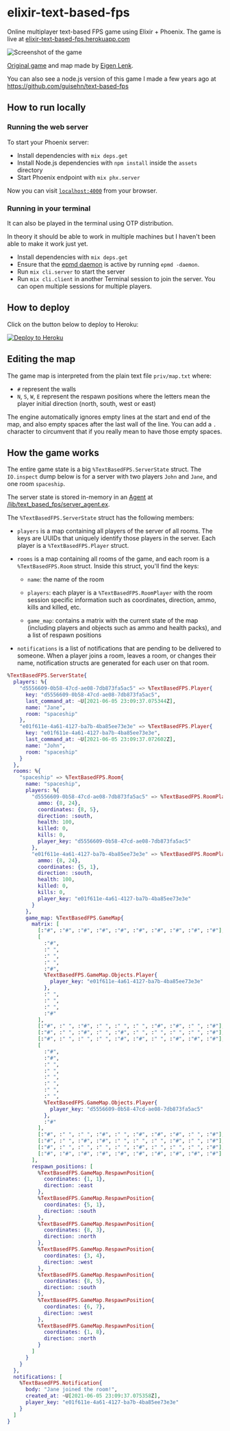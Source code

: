 # elixir-text-based-fps

Online multiplayer text-based FPS game using Elixir + Phoenix. The game is live at [elixir-text-based-fps.herokuapp.com](https://elixir-text-based-fps.herokuapp.com/)

![Screenshot of the game](misc/screenshot.png)

[Original game](http://eigen.pri.ee/shooter/) and map made by [Eigen Lenk](http://eigen.pri.ee/).

You can also see a node.js version of this game I made a few years ago at https://github.com/guisehn/text-based-fps

## How to run locally

### Running the web server

To start your Phoenix server:

  * Install dependencies with `mix deps.get`
  * Install Node.js dependencies with `npm install` inside the `assets` directory
  * Start Phoenix endpoint with `mix phx.server`

Now you can visit [`localhost:4000`](http://localhost:4000) from your browser.

### Running in your terminal

It can also be played in the terminal using OTP distribution.

In theory it should be able to work in multiple machines but I haven't been able to make it work just yet.

  * Install dependencies with `mix deps.get`
  * Ensure that the [epmd daemon](https://erlang.org/doc/man/epmd.html) is active by running `epmd -daemon`.
  * Run `mix cli.server` to start the server
  * Run `mix cli.client` in another Terminal session to join the server. You can open multiple sessions for multiple players.

## How to deploy

Click on the button below to deploy to Heroku:

[![Deploy to Heroku](https://www.herokucdn.com/deploy/button.svg)](https://heroku.com/deploy?template=https://github.com/guisehn/elixir-text-based-fps)

## Editing the map

The game map is interpreted from the plain text file `priv/map.txt` where:

- `#` represent the walls
- `N`, `S`, `W`, `E` represent the respawn positions where the letters mean the player initial direction (north, south, west or east)

The engine automatically ignores empty lines at the start and end of the map, and also empty spaces after the last wall of the line. You can add a `.` character to circumvent that if you really mean to have those empty spaces.

## How the game works

The entire game state is a big `%TextBasedFPS.ServerState` struct. The `IO.inspect` dump below is for a server with two players `John` and `Jane`, and one room `spaceship`.

The server state is stored in-memory in an [Agent](https://hexdocs.pm/elixir/1.12/Agent.html) at [/lib/text_based_fps/server_agent.ex](/lib/text_based_fps/server_agent.ex).

The `%TextBasedFPS.ServerState` struct has the following members:

  * `players` is a map containing all players of the server of all rooms. The keys are UUIDs that uniquely identify those players in the server. Each player is a `%TextBasedFPS.Player` struct.

  * `rooms` is a map containing all rooms of the game, and each room is a `%TextBasedFPS.Room` struct. Inside this struct, you'll find the keys:

    * `name`: the name of the room

    * `players`: each player is a `%TextBasedFPS.RoomPlayer` with the room session specific information such as coordinates, direction, ammo, kills and killed, etc.

    * `game_map`: contains a matrix with the current state of the map (including players and objects such as ammo and health packs), and a list of respawn positions

  * `notifications` is a list of notifications that are pending to be delivered to someone. When a player joins a room, leaves a room, or changes their name, notification structs are generated for each user on that room.

```elixir
%TextBasedFPS.ServerState{
  players: %{
    "d5556609-0b58-47cd-ae08-7db873fa5ac5" => %TextBasedFPS.Player{
      key: "d5556609-0b58-47cd-ae08-7db873fa5ac5",
      last_command_at: ~U[2021-06-05 23:09:37.075344Z],
      name: "Jane",
      room: "spaceship"
    },
    "e01f611e-4a61-4127-ba7b-4ba85ee73e3e" => %TextBasedFPS.Player{
      key: "e01f611e-4a61-4127-ba7b-4ba85ee73e3e",
      last_command_at: ~U[2021-06-05 23:09:37.072602Z],
      name: "John",
      room: "spaceship"
    }
  },
  rooms: %{
    "spaceship" => %TextBasedFPS.Room{
      name: "spaceship",
      players: %{
        "d5556609-0b58-47cd-ae08-7db873fa5ac5" => %TextBasedFPS.RoomPlayer{
          ammo: {8, 24},
          coordinates: {8, 5},
          direction: :south,
          health: 100,
          killed: 0,
          kills: 0,
          player_key: "d5556609-0b58-47cd-ae08-7db873fa5ac5"
        },
        "e01f611e-4a61-4127-ba7b-4ba85ee73e3e" => %TextBasedFPS.RoomPlayer{
          ammo: {8, 24},
          coordinates: {5, 1},
          direction: :south,
          health: 100,
          killed: 0,
          kills: 0,
          player_key: "e01f611e-4a61-4127-ba7b-4ba85ee73e3e"
        }
      },
      game_map: %TextBasedFPS.GameMap{
        matrix: [
          [:"#", :"#", :"#", :"#", :"#", :"#", :"#", :"#", :"#", :"#"],
          [
            :"#",
            :" ",
            :" ",
            :" ",
            :"#",
            %TextBasedFPS.GameMap.Objects.Player{
              player_key: "e01f611e-4a61-4127-ba7b-4ba85ee73e3e"
            },
            :" ",
            :" ",
            :" ",
            :"#"
          ],
          [:"#", :" ", :"#", :" ", :" ", :" ", :"#", :"#", :" ", :"#"],
          [:"#", :" ", :"#", :" ", :"#", :" ", :" ", :" ", :" ", :"#"],
          [:"#", :" ", :" ", :" ", :"#", :"#", :" ", :"#", :"#", :"#"],
          [
            :"#",
            :"#",
            :" ",
            :" ",
            :" ",
            :" ",
            :" ",
            :" ",
            %TextBasedFPS.GameMap.Objects.Player{
              player_key: "d5556609-0b58-47cd-ae08-7db873fa5ac5"
            },
            :"#"
          ],
          [:"#", :" ", :" ", :"#", :" ", :"#", :"#", :"#", :" ", :"#"],
          [:"#", :" ", :"#", :"#", :" ", :" ", :" ", :"#", :" ", :"#"],
          [:"#", :" ", :" ", :" ", :" ", :"#", :" ", :" ", :" ", :"#"],
          [:"#", :"#", :"#", :"#", :"#", :"#", :"#", :"#", :"#", :"#"]
        ],
        respawn_positions: [
          %TextBasedFPS.GameMap.RespawnPosition{
            coordinates: {1, 1},
            direction: :east
          },
          %TextBasedFPS.GameMap.RespawnPosition{
            coordinates: {5, 1},
            direction: :south
          },
          %TextBasedFPS.GameMap.RespawnPosition{
            coordinates: {8, 3},
            direction: :north
          },
          %TextBasedFPS.GameMap.RespawnPosition{
            coordinates: {3, 4},
            direction: :west
          },
          %TextBasedFPS.GameMap.RespawnPosition{
            coordinates: {8, 5},
            direction: :south
          },
          %TextBasedFPS.GameMap.RespawnPosition{
            coordinates: {6, 7},
            direction: :west
          },
          %TextBasedFPS.GameMap.RespawnPosition{
            coordinates: {1, 8},
            direction: :north
          }
        ]
      }
    }
  },
  notifications: [
    %TextBasedFPS.Notification{
      body: "Jane joined the room!",
      created_at: ~U[2021-06-05 23:09:37.075358Z],
      player_key: "e01f611e-4a61-4127-ba7b-4ba85ee73e3e"
    }
  ]
}
```
